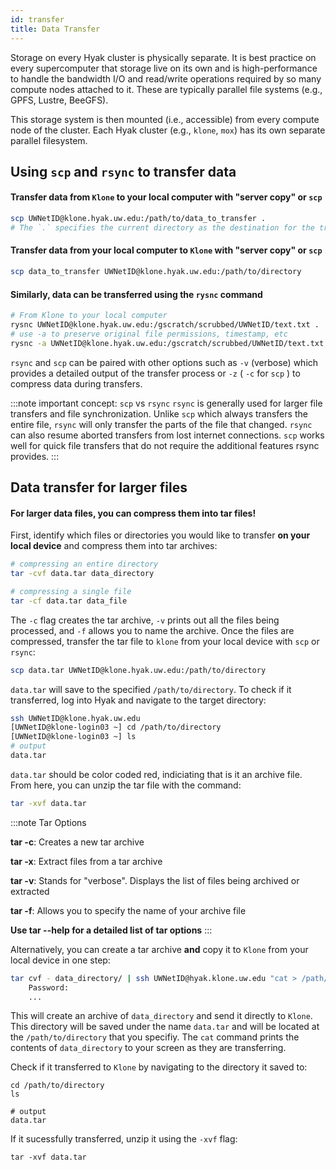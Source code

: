 ```yaml
---
id: transfer
title: Data Transfer
---
```


Storage on every Hyak cluster is physically separate. It is best practice on every supercomputer that storage live on its own and is high-performance to handle the bandwidth I/O and read/write operations required by so many compute nodes attached to it. These are typically parallel file systems (e.g., GPFS, Lustre, BeeGFS).

This storage system is then mounted (i.e., accessible) from every compute node of the cluster. Each Hyak cluster (e.g., `klone`, `mox`) has its own separate parallel filesystem.

## Using `scp` and `rsync` to transfer data

#### Transfer data from `Klone` to your local computer with "server copy" or `scp`
```bash
scp UWNetID@klone.hyak.uw.edu:/path/to/data_to_transfer .
# The `.` specifies the current directory as the destination for the transferred files.
```
#### Transfer data from your local computer to `Klone` with "server copy" or `scp`
```bash
scp data_to_transfer UWNetID@klone.hyak.uw.edu:/path/to/directory
```
#### Similarly, data can be transferred using the `rysnc` command

```bash
# From Klone to your local computer
rysnc UWNetID@klone.hyak.uw.edu:/gscratch/scrubbed/UWNetID/text.txt .
# use -a to preserve original file permissions, timestamp, etc
rysnc -a UWNetID@klone.hyak.uw.edu:/gscratch/scrubbed/UWNetID/text.txt .
```
`rsync` and `scp` can be paired with other options such as `-v` (verbose) which provides a detailed output of the transfer process or `-z` ( `-c` for `scp` ) to compress data during transfers.

:::note important concept: `scp` vs `rsync`
`rsync` is generally used for larger file transfers and file synchronization. Unlike `scp` which always transfers the entire file, `rsync` will only transfer the parts of the file that changed. `rsync` can also resume aborted transfers from lost internet connections. `scp` works well for quick file transfers that do not require the additional features rsync provides.
:::
## Data transfer for larger files
#### For larger data files, you can compress them into tar files!

First, identify which files or directories you would like to transfer **on your local device** and compress them into tar archives:
```bash
# compressing an entire directory
tar -cvf data.tar data_directory
```
```bash
# compressing a single file
tar -cf data.tar data_file
```
The `-c` flag creates the tar archive, `-v` prints out all the files being processed, and `-f` allows you to name the archive. Once the files are compressed, transfer the tar file to `klone` from your local device with `scp` or `rsync`:
```bash
scp data.tar UWNetID@klone.hyak.uw.edu:/path/to/directory
```
`data.tar` will save to the specified `/path/to/directory`. To check if it transferred, log into Hyak and navigate to the target directory:
```bash
ssh UWNetID@klone.hyak.uw.edu
[UWNetID@klone-login03 ~] cd /path/to/directory
[UWNetID@klone-login03 ~] ls
# output
data.tar
```
`data.tar` should be color coded red, indiciating that is it an archive file. From here, you can unzip the tar file with the command:
```bash
tar -xvf data.tar
```
:::note Tar Options

**tar -c**: Creates a new tar archive

**tar -x**: Extract files from a tar archive

**tar -v**: Stands for "verbose". Displays the list of files being archived or extracted

**tar -f**: Allows you to specify the name of your archive file

**Use tar --help for a detailed list of tar options** 
:::

Alternatively, you can create a tar archive **and** copy it to `Klone` from your local device in one step:
```bash
tar cvf - data_directory/ | ssh UWNetID@hyak.klone.uw.edu "cat > /path/to/file/data.tar"
    Password:
    ...
```
This will create an archive of `data_directory` and send it directly to `Klone`. This directory will be saved under the name `data.tar` and will be located at the `/path/to/directory` that you specifiy. The `cat` command prints the contents of `data_directory` to your screen as they are transferring.

Check if it transferred to `Klone` by navigating to the directory it saved to:
```
cd /path/to/directory
ls

# output
data.tar
```
If it sucessfully transferred, unzip it using the `-xvf` flag:
```
tar -xvf data.tar
```